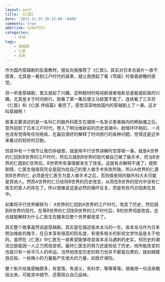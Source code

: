 ```yaml
---
layout: post
title: 《仁医》
date: '2011-11-25 20:15:00 -0400'
comments: true
abbrlink: 129ef253
categories:
	- 评说
tags:
	- 电视剧
	- 仁医
	- 日本
---
```

作为国内穿越剧的反面教材，朋友向我推荐了《仁医》。其实对日本古装片一直不感冒，尤其是一看到江户时代的装束，就让我想起了看《笃姬》时昏昏欲睡的感觉。

但一听是穿越剧，我又提起了兴趣。这种题材的电视剧或者电影总是能提起我的兴趣，尤其是关于时间旅行。刚看了第一集后便立马欲罢不能了，连续看了三天将《仁医》和《仁医 终结篇》看完了。感觉深深地给国内的穿越剧上了一课。这才叫穿越啊！

故事主要讲述的是一名叫仁的脑外科医生在摘除一名急诊患者脑内的畸胎瘤之后，意外回到了日本江户时代，卷入了明治维新前的历史浪潮中。剧情环环相扣，一点也没有觉得有任何拖沓，在最后很好的解释了时间旅行的各种问题。觉得这是近年来看过的较好的日剧。

但其中有一个情节让我仍存疑惑，就是用平行世界讲解时空穿梭一事。就是A世界的仁回到B世界的江户时代，然后又跳到B世界的现代被自己做了脑手术，但当B世界的仁跳到C世界后，B世界所有事情都发生了改变。这就有点解释不通了，按照剧情，仁医生值夜班完全是因为给自己的爱人做手术失败所致。所以A世界的仁遇到B世界的仁, 必须是在仁医生为爱人做手术之后，否则值夜班的脑外科大夫可能是其他人。然而A世界的仁已经将B世界的历史改变，从而在B世界的现代中没有仁医生的爱人的存在了。所以很难说这是必然的循环反复，而是有些巧合因素在其中。

如果将平行世界解释为： A世界的仁回到A世界的江户时代，改变了历史，然后跳到B世界的现代，在等B世界的仁回到B世界的江户时代后，B的世界彻底改变。这也就能解释为什么仁医生在醒来后整个世界都改变了。

其实整个故事虽然说是穿越剧，其实是在描述坂本龙马的一生。坂本龙马作为日本明治维新的推手，在日本享有很高的知名度，有很多相关的影视文学作品是关于他的。虽然在《仁医》中仁医生一直希望能够改变坂本龙马遇刺的史实，但历史的潮流岂是能因一人之力而改变呢。最终仁医生的努力还是败给了历史，他所能改变的也就只有一些平凡人的命运。当然他改变历史的努力也并不都是白费的，就如蝴蝶效应般，一些微小的力量能产生很大的力量，如医疗保险。

整个影片给我感触颇多，有爱情，有道义，有科学，等等等等。很难用一句话来概括出来。可能其中细节，还需观众自己品味。
